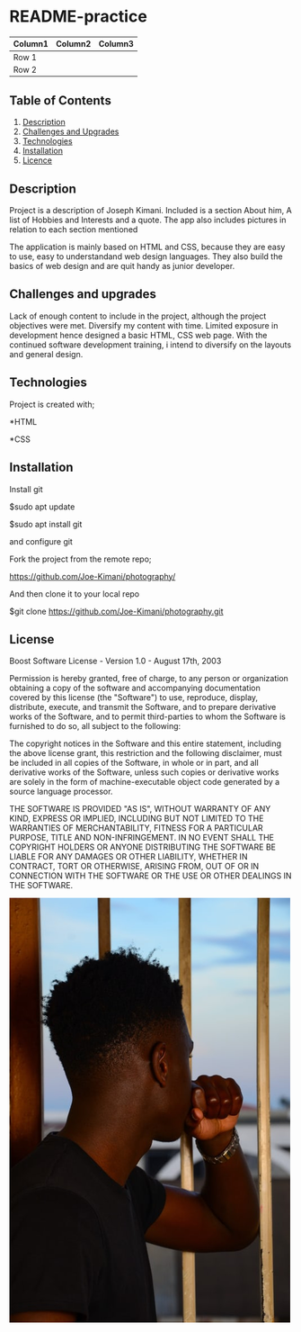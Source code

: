 
# README-practice
| Column1 | Column2 | Column3 |
|---------|---------|---------|
|Row 1    |         |         |
|Row 2    |         |         |
				

## Table of Contents
  1. [Description](#description)
  2. [Challenges and Upgrades](#challenges-and-upgrades)
  3. [Technologies](#technologies)
  4. [Installation](#installation)
  5. [Licence](#licence)


## Description
Project is a description of Joseph Kimani. Included is a section About him, A list of Hobbies and Interests and a quote. The app also includes pictures in relation to each section mentioned

The application is mainly based on HTML and CSS, because they are easy to use, easy to understandand web design languages. They also build the basics of web design and are quit handy as junior developer.


## Challenges and upgrades
Lack of enough content to include in the project, although the project objectives were met. Diversify my content with time. Limited exposure in development hence designed a basic HTML, CSS web page. With the continued software development training, i intend to diversify on the layouts and general design.


## Technologies
Project is created with;

*HTML

*CSS

## Installation
Install git

$sudo apt update

$sudo apt install git

and configure git

Fork the project from the remote repo;

https://github.com/Joe-Kimani/photography/

And then clone it to your local repo

$git clone https://github.com/Joe-Kimani/photography.git


## License
Boost Software License - Version 1.0 - August 17th, 2003

Permission is hereby granted, free of charge, to any person or organization obtaining a copy of the software and accompanying documentation covered by this license (the "Software") to use, reproduce, display, distribute, execute, and transmit the Software, and to prepare derivative works of the Software, and to permit third-parties to whom the Software is furnished to do so, all subject to the following:

The copyright notices in the Software and this entire statement, including the above license grant, this restriction and the following disclaimer, must be included in all copies of the Software, in whole or in part, and all derivative works of the Software, unless such copies or derivative works are solely in the form of machine-executable object code generated by a source language processor.

THE SOFTWARE IS PROVIDED "AS IS", WITHOUT WARRANTY OF ANY KIND, EXPRESS OR IMPLIED, INCLUDING BUT NOT LIMITED TO THE WARRANTIES OF MERCHANTABILITY, FITNESS FOR A PARTICULAR PURPOSE, TITLE AND NON-INFRINGEMENT. IN NO EVENT SHALL THE COPYRIGHT HOLDERS OR ANYONE DISTRIBUTING THE SOFTWARE BE LIABLE FOR ANY DAMAGES OR OTHER LIABILITY, WHETHER IN CONTRACT, TORT OR OTHERWISE, ARISING FROM, OUT OF OR IN CONNECTION WITH THE SOFTWARE OR THE USE OR OTHER DEALINGS IN THE SOFTWARE.

![](think.jpeg)

